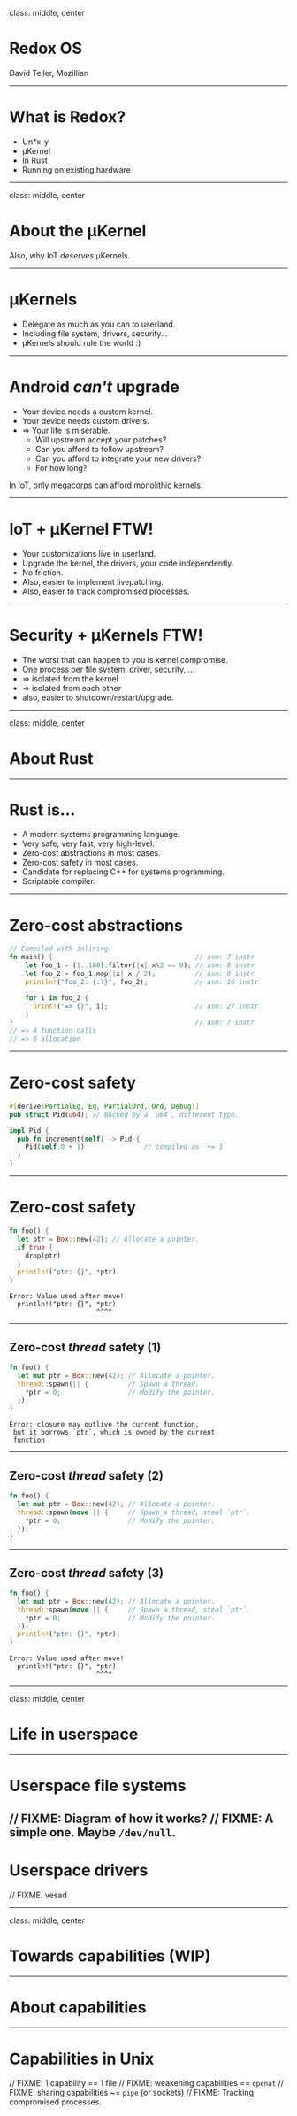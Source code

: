 class: middle, center

# Redox OS
David Teller, Mozillian

---

# What is Redox?

- Un*x-y
- µKernel
- In Rust
- Running on existing hardware

---

class: middle, center

# About the µKernel

Also, why IoT *deserves* µKernels.

---

# µKernels

- Delegate as much as you can to userland.
- Including file system, drivers, security...
- µKernels should rule the world :)

---

# Android *can't* upgrade

- Your device needs a custom kernel.
- Your device needs custom drivers.
- => Your life is miserable.
  - Will upstream accept your patches?
  - Can you afford to follow upstream?
  - Can you afford to integrate your new drivers?
  - For how long?

In IoT, only megacorps can afford monolithic kernels.

---

# IoT + µKernel FTW!

- Your customizations live in userland.
- Upgrade the kernel, the drivers, your code independently.
- No friction.
- Also, easier to implement livepatching.
- Also, easier to track compromised processes.

---

# Security + µKernels FTW!

- The worst that can happen to you is kernel compromise.
- One process per file system, driver, security, ...
- => isolated from the kernel
- => isolated from each other
- also, easier to shutdown/restart/upgrade.

---

class: middle, center

# About Rust

---

# Rust is...

- A modern systems programming language.
- Very safe, very fast, very high-level.
- Zero-cost abstractions in most cases.
- Zero-cost safety in most cases.
- Candidate for replacing C++ for systems programming.
- Scriptable compiler.

---

# Zero-cost abstractions

```rust
// Compiled with inlining.
fn main() {                                    // asm: 7 instr
    let foo_1 = (1..100).filter(|x| x%2 == 0); // asm: 0 instr
    let foo_2 = foo_1.map(|x| x / 2);          // asm: 0 instr
    println!("foo_2: {:?}", foo_2);            // asm: 16 instr

    for i in foo_2 {
      print!("=> {}", i);                      // asm: 27 instr
    }
}                                              // asm: 7 instr
// => 4 function calls
// => 0 allocation
```

---

# Zero-cost safety

```rust
#[derive(PartialEq, Eq, PartialOrd, Ord, Debug)]
pub struct Pid(u64); // Backed by a `u64`, different type.

impl Pid {
  pub fn increment(self) -> Pid {
    Pid(self.0 + 1)               // compiled as `+= 1`
  }
}
```

---

# Zero-cost safety

```rust
fn foo() {
  let ptr = Box::new(42); // Allocate a pointer.
  if true {
    drop(ptr)
  }
  println!("ptr: {}", *ptr)
}
```
```
Error: Value used after move!
  println!("ptr: {}", *ptr)
                      ^^^^
```

---

## Zero-cost *thread* safety (1)

```rust
fn foo() {
  let mut ptr = Box::new(42); // Allocate a pointer.
  thread::spawn(|| {          // Spawn a thread.
    *ptr = 0;                 // Modify the pointer.
  });
}
```
```
Error: closure may outlive the current function,
 but it borrows `ptr`, which is owned by the current
 function
```

---

## Zero-cost *thread* safety (2)

```rust
fn foo() {
  let mut ptr = Box::new(42); // Allocate a pointer.
  thread::spawn(move || {     // Spawn a thread, steal `ptr`.
    *ptr = 0;                 // Modify the pointer.
  });
}
```

---

## Zero-cost *thread* safety (3)

```rust
fn foo() {
  let mut ptr = Box::new(42); // Allocate a pointer.
  thread::spawn(move || {     // Spawn a thread, steal `ptr`.
    *ptr = 0;                 // Modify the pointer.
  });
  println!("ptr: {}", *ptr);
}
```
```
Error: Value used after move!
  println!("ptr: {}", *ptr)
                      ^^^^
```

---

class: middle, center
# Life in userspace

---
# Userspace file systems

// FIXME: Diagram of how it works?
// FIXME: A simple one. Maybe `/dev/null`.
---
# Userspace drivers

// FIXME: vesad

---

class: middle, center
# Towards capabilities (WIP)

---

# About capabilities

---

# Capabilities in Unix

// FIXME: 1 capability == 1 file
// FIXME: weakening capabilities == `openat`
// FIXME: sharing capabilities ~= `pipe` (or sockets)
// FIXME: Tracking compromised processes.